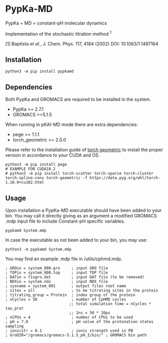 # PypKa-MD

PypKa + MD = constant-pH molecular dynamics

Implementation of the stochastic titration method <sup>1</sup>

[1] Baptista *et al.*, J. Chem. Phys. 117, 4184 (2002) DOI: 10.1063/1.1497164

## Installation

```
python3 -m pip install pypkamd
```

## Dependencies

Both PypKa and GROMACS are required to be installed in the system.

- PypKa >= 2.7.1
- GROMACS >=5.1.5

When running in pKAI-MD mode there are extra dependencies:

- pege >= 1.1.1
- torch_geometric >= 2.0.0

Please refer to the installation guide of [torch geometric](https://pytorch-geometric.readthedocs.io/en/latest/notes/installation.html) to install the proper version in accordance to your CUDA and OS.

```
python3 -m pip install pege
# EXAMPLE FOR CUDA10.2
# python3 -m pip install torch-scatter torch-sparse torch-cluster torch-spline-conv torch-geometric -f https://data.pyg.org/whl/torch-1.10.0+cu102.html
```


## Usage

Upon installation a PypKa-MD executable should have been added to your bin. You may call it directly giving as an argument a modified GROMACS .mdp input file to include Constant-pH specific variables.

```
pypkamd System.mdp
```

In case the executable as not been added to your bin, you may use:

```
python3 -m pypkamd System.mdp
```

You may find an example .mdp file in /utils/cphmd.mdp. 

```
; GROin = system_000.gro     ; input GRO file
; TOPin = system_000.top     ; input TOP file
; DATin = fixgro.dat         ; input DAT file (to be removed)
; NDXin = system.ndx         ; input NDX file
; sysname = system_001       ; output files root name
; sites = all                ; to be titrating sites in the protein
; titrating_group = Protein  ; index group of the protein
; nCycles = 50               ; number of CpHMD cycles
                            ;; total simulation time = nCycles * tau_prot
                            ;; 1ns = 50 * 20ps
; nCPUs = 4                  ; number of CPUs to be used
; pH = 7.0                   ; pH value of the protonation states sampling
; ionicstr = 0.1             ; ionic strength used in PB
; GroDIR="/gromacs/gromacs-5.1.5_pH_I/bin/" ; GROMACS bin path
```
